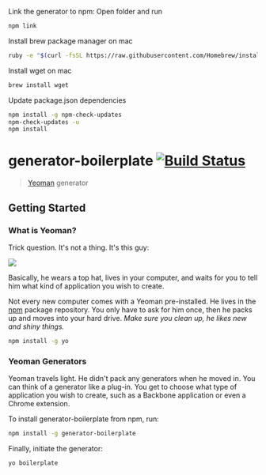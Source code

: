 Link the generator to npm:
Open folder and run
```bash
npm link
```

Install brew package manager on mac
```bash
ruby -e "$(curl -fsSL https://raw.githubusercontent.com/Homebrew/install/master/install)"
```

Install wget on mac
```bash
brew install wget
```

Update package.json dependencies
```bash
npm install -g npm-check-updates
npm-check-updates -u
npm install
```




# generator-boilerplate [![Build Status](https://secure.travis-ci.org/davisvilums/generator-boilerplate.png?branch=master)](https://travis-ci.org/davisvilums/generator-boilerplate)

> [Yeoman](http://yeoman.io) generator


## Getting Started

### What is Yeoman?

Trick question. It's not a thing. It's this guy:

![](http://i.imgur.com/JHaAlBJ.png)

Basically, he wears a top hat, lives in your computer, and waits for you to tell him what kind of application you wish to create.

Not every new computer comes with a Yeoman pre-installed. He lives in the [npm](https://npmjs.org) package repository. You only have to ask for him once, then he packs up and moves into your hard drive. *Make sure you clean up, he likes new and shiny things.*

```bash
npm install -g yo
```

### Yeoman Generators

Yeoman travels light. He didn't pack any generators when he moved in. You can think of a generator like a plug-in. You get to choose what type of application you wish to create, such as a Backbone application or even a Chrome extension.

To install generator-boilerplate from npm, run:

```bash
npm install -g generator-boilerplate
```

Finally, initiate the generator:

```bash
yo boilerplate
```

